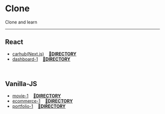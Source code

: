 # Clone
Clone and learn

---
## React
* [carhub(Next.js)](https://happyuniv-clone-carhub.netlify.app/) &nbsp;&nbsp; [**📂DIRECTORY**](./carhub)
* [dashboard-1](https://happyuniv-clone-dashboard-1.netlify.app/) &nbsp;&nbsp; [**📂DIRECTORY**](./dashboard-1)

<br>

## Vanilla-JS
* [movie-1](https://happyuniv-clone-movie-1.netlify.app/) &nbsp;&nbsp; [**📂DIRECTORY**](./movie-1)
* [ecommerce-1](https://happyuniv-clone-ecommerce-1.netlify.app/) &nbsp;&nbsp; [**📂DIRECTORY**](./ecommerce-1)
* [portfolio-1](https://happyuniv-clone-portfolio-1.netlify.app/) &nbsp;&nbsp; [**📂DIRECTORY**](./portfolio-1)
